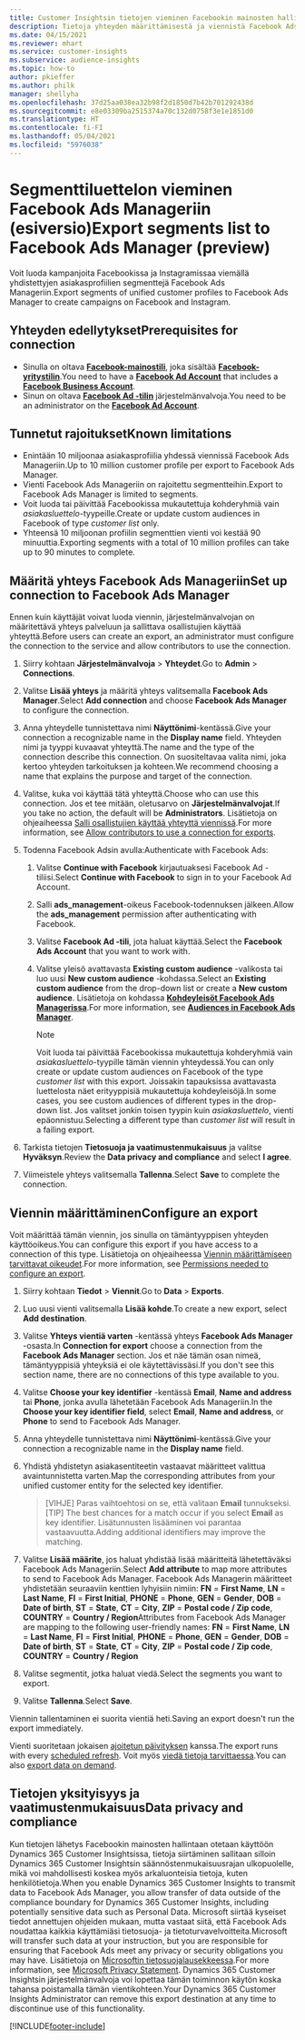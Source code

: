 ```yaml
---
title: Customer Insightsin tietojen vieminen Facebookin mainosten hallintaan
description: Tietoja yhteyden määrittämisestä ja viennistä Facebook Ads Manageriin.
ms.date: 04/15/2021
ms.reviewer: mhart
ms.service: customer-insights
ms.subservice: audience-insights
ms.topic: how-to
author: pkieffer
ms.author: philk
manager: shellyha
ms.openlocfilehash: 37d25aa038ea32b98f2d1850d7b42b701292438d
ms.sourcegitcommit: e8e03309ba2515374a70c132d0758f3e1e1851d0
ms.translationtype: HT
ms.contentlocale: fi-FI
ms.lasthandoff: 05/04/2021
ms.locfileid: "5976038"
---
```

# <a name="export-segments-list-to-facebook-ads-manager-preview"></a><span data-ttu-id="65339-103">Segmenttiluettelon vieminen Facebook Ads Manageriin (esiversio)</span><span class="sxs-lookup"><span data-stu-id="65339-103">Export segments list to Facebook Ads Manager (preview)</span></span>

<span data-ttu-id="65339-104">Voit luoda kampanjoita Facebookissa ja Instagramissaa viemällä yhdistettyjen asiakasprofiilien segmenttejä Facebook Ads Manageriin.</span><span class="sxs-lookup"><span data-stu-id="65339-104">Export segments of unified customer profiles to Facebook Ads Manager to create campaigns on Facebook and Instagram.</span></span>

## <a name="prerequisites-for-connection"></a><span data-ttu-id="65339-105">Yhteyden edellytykset</span><span class="sxs-lookup"><span data-stu-id="65339-105">Prerequisites for connection</span></span>

- <span data-ttu-id="65339-106">Sinulla on oltava [**Facebook-mainostili**](https://www.facebook.com/business/learn/lessons/step-by-step-ads-manager-account), joka sisältää [**Facebook-yritystilin**](https://business.facebook.com/).</span><span class="sxs-lookup"><span data-stu-id="65339-106">You need to have a [**Facebook Ad Account**](https://www.facebook.com/business/learn/lessons/step-by-step-ads-manager-account) that includes a [**Facebook Business Account**](https://business.facebook.com/).</span></span>
- <span data-ttu-id="65339-107">Sinun on oltava [**Facebook Ad -tilin**](https://www.facebook.com/business/learn/lessons/step-by-step-ads-manager-account) järjestelmänvalvoja.</span><span class="sxs-lookup"><span data-stu-id="65339-107">You need to be an administrator on the [**Facebook Ad Account**](https://www.facebook.com/business/learn/lessons/step-by-step-ads-manager-account).</span></span>

## <a name="known-limitations"></a><span data-ttu-id="65339-108">Tunnetut rajoitukset</span><span class="sxs-lookup"><span data-stu-id="65339-108">Known limitations</span></span>

- <span data-ttu-id="65339-109">Enintään 10 miljoonaa asiakasprofiilia yhdessä viennissä Facebook Ads Manageriin.</span><span class="sxs-lookup"><span data-stu-id="65339-109">Up to 10 million customer profile per export to Facebook Ads Manager.</span></span>
- <span data-ttu-id="65339-110">Vienti Facebook Ads Manageriin on rajoitettu segmentteihin.</span><span class="sxs-lookup"><span data-stu-id="65339-110">Export to Facebook Ads Manager is limited to segments.</span></span>
- <span data-ttu-id="65339-111">Voit luoda tai päivittää Facebookissa mukautettuja kohderyhmiä vain *asiakasluettelo*-tyypeille.</span><span class="sxs-lookup"><span data-stu-id="65339-111">Create or update custom audiences in Facebook of type *customer list* only.</span></span>
- <span data-ttu-id="65339-112">Yhteensä 10 miljoonan profiilin segmenttien vienti voi kestää 90 minuuttia.</span><span class="sxs-lookup"><span data-stu-id="65339-112">Exporting segments with a total of 10 million profiles can take up to 90 minutes to complete.</span></span>

## <a name="set-up-connection-to-facebook-ads-manager"></a><span data-ttu-id="65339-113">Määritä yhteys Facebook Ads Manageriin</span><span class="sxs-lookup"><span data-stu-id="65339-113">Set up connection to Facebook Ads Manager</span></span>

<span data-ttu-id="65339-114">Ennen kuin käyttäjät voivat luoda viennin, järjestelmänvalvojan on määritettävä yhteys palveluun ja sallittava osallistujien käyttää yhteyttä.</span><span class="sxs-lookup"><span data-stu-id="65339-114">Before users can create an export, an administrator must configure the connection to the service and allow contributors to use the connection.</span></span>

1. <span data-ttu-id="65339-115">Siirry kohtaan **Järjestelmänvalvoja** > **Yhteydet**.</span><span class="sxs-lookup"><span data-stu-id="65339-115">Go to **Admin** > **Connections**.</span></span>

1. <span data-ttu-id="65339-116">Valitse **Lisää yhteys** ja määritä yhteys valitsemalla **Facebook Ads Manager**.</span><span class="sxs-lookup"><span data-stu-id="65339-116">Select **Add connection** and choose **Facebook Ads Manager** to configure the connection.</span></span>

1. <span data-ttu-id="65339-117">Anna yhteydelle tunnistettava nimi **Näyttönimi**-kentässä.</span><span class="sxs-lookup"><span data-stu-id="65339-117">Give your connection a recognizable name in the **Display name** field.</span></span> <span data-ttu-id="65339-118">Yhteyden nimi ja tyyppi kuvaavat yhteyttä.</span><span class="sxs-lookup"><span data-stu-id="65339-118">The name and the type of the connection describe this connection.</span></span> <span data-ttu-id="65339-119">On suositeltavaa valita nimi, joka kertoo yhteyden tarkoituksen ja kohteen.</span><span class="sxs-lookup"><span data-stu-id="65339-119">We recommend choosing a name that explains the purpose and target of the connection.</span></span>

1. <span data-ttu-id="65339-120">Valitse, kuka voi käyttää tätä yhteyttä.</span><span class="sxs-lookup"><span data-stu-id="65339-120">Choose who can use this connection.</span></span> <span data-ttu-id="65339-121">Jos et tee mitään, oletusarvo on **Järjestelmänvalvojat**.</span><span class="sxs-lookup"><span data-stu-id="65339-121">If you take no action, the default will be **Administrators**.</span></span> <span data-ttu-id="65339-122">Lisätietoja on ohjeaiheessa [Salli osallistujien käyttää yhteyttä viennissä](connections.md#allow-contributors-to-use-a-connection-for-exports).</span><span class="sxs-lookup"><span data-stu-id="65339-122">For more information, see [Allow contributors to use a connection for exports](connections.md#allow-contributors-to-use-a-connection-for-exports).</span></span>

1. <span data-ttu-id="65339-123">Todenna Facebook Adsin avulla:</span><span class="sxs-lookup"><span data-stu-id="65339-123">Authenticate with Facebook Ads:</span></span> 

   1. <span data-ttu-id="65339-124">Valitse **Continue with Facebook** kirjautuaksesi Facebook Ad -tiliisi.</span><span class="sxs-lookup"><span data-stu-id="65339-124">Select **Continue with Facebook** to sign in to your Facebook Ad Account.</span></span>

   1. <span data-ttu-id="65339-125">Salli **ads_management**-oikeus Facebook-todennuksen jälkeen.</span><span class="sxs-lookup"><span data-stu-id="65339-125">Allow the **ads_management** permission after authenticating with Facebook.</span></span>

   1. <span data-ttu-id="65339-126">Valitse **Facebook Ad -tili**, jota haluat käyttää.</span><span class="sxs-lookup"><span data-stu-id="65339-126">Select the **Facebook Ads Account** that you want to work with.</span></span>

   1. <span data-ttu-id="65339-127">Valitse yleisö avattavasta **Existing custom audience** -valikosta tai luo uusi **New custom audience** -kohdassa.</span><span class="sxs-lookup"><span data-stu-id="65339-127">Select an **Existing custom audience** from the drop-down list or create a **New custom audience**.</span></span> <span data-ttu-id="65339-128">Lisätietoja on kohdassa [**Kohdeyleisöt Facebook Ads Managerissa**](https://www.facebook.com/business/help/744354708981227?id=2469097953376494).</span><span class="sxs-lookup"><span data-stu-id="65339-128">For more information, see [**Audiences in Facebook Ads Manager**](https://www.facebook.com/business/help/744354708981227?id=2469097953376494).</span></span>
      > [!NOTE]
      > <span data-ttu-id="65339-129">Voit luoda tai päivittää Facebookissa mukautettuja kohderyhmiä vain *asiakasluettelo*-tyypille tämän viennin yhteydessä.</span><span class="sxs-lookup"><span data-stu-id="65339-129">You can only create or update custom audiences on Facebook of the type *customer list* with this export.</span></span> <span data-ttu-id="65339-130">Joissakin tapauksissa avattavasta luettelosta näet erityyppisiä mukautettuja kohdeyleisöjä.</span><span class="sxs-lookup"><span data-stu-id="65339-130">In some cases, you see custom audiences of different types in the drop-down list.</span></span> <span data-ttu-id="65339-131">Jos valitset jonkin toisen tyypin kuin *asiakasluettelo*, vienti epäonnistuu.</span><span class="sxs-lookup"><span data-stu-id="65339-131">Selecting a different type than *customer list* will result in a failing export.</span></span> 

1. <span data-ttu-id="65339-132">Tarkista tietojen **Tietosuoja ja vaatimustenmukaisuus** ja valitse **Hyväksyn**.</span><span class="sxs-lookup"><span data-stu-id="65339-132">Review the **Data privacy and compliance** and select **I agree**.</span></span>

1. <span data-ttu-id="65339-133">Viimeistele yhteys valitsemalla **Tallenna**.</span><span class="sxs-lookup"><span data-stu-id="65339-133">Select **Save** to complete the connection.</span></span>

## <a name="configure-an-export"></a><span data-ttu-id="65339-134">Viennin määrittäminen</span><span class="sxs-lookup"><span data-stu-id="65339-134">Configure an export</span></span>

<span data-ttu-id="65339-135">Voit määrittää tämän viennin, jos sinulla on tämäntyyppisen yhteyden käyttöoikeus.</span><span class="sxs-lookup"><span data-stu-id="65339-135">You can configure this export if you have access to a connection of this type.</span></span> <span data-ttu-id="65339-136">Lisätietoja on ohjeaiheessa [Viennin määrittämiseen tarvittavat oikeudet](export-destinations.md#set-up-a-new-export).</span><span class="sxs-lookup"><span data-stu-id="65339-136">For more information, see [Permissions needed to configure an export](export-destinations.md#set-up-a-new-export).</span></span>

1. <span data-ttu-id="65339-137">Siirry kohtaan **Tiedot** > **Viennit**.</span><span class="sxs-lookup"><span data-stu-id="65339-137">Go to **Data** > **Exports**.</span></span>

1. <span data-ttu-id="65339-138">Luo uusi vienti valitsemalla **Lisää kohde**.</span><span class="sxs-lookup"><span data-stu-id="65339-138">To create a new export, select **Add destination**.</span></span> 

1. <span data-ttu-id="65339-139">Valitse **Yhteys vientiä varten** -kentässä yhteys **Facebook Ads Manager** -osasta.</span><span class="sxs-lookup"><span data-stu-id="65339-139">In **Connection for export** choose a connection from the **Facebook Ads Manager** section.</span></span> <span data-ttu-id="65339-140">Jos et näe tämän osan nimeä, tämäntyyppisiä yhteyksiä ei ole käytettävissäsi.</span><span class="sxs-lookup"><span data-stu-id="65339-140">If you don't see this section name, there are no connections of this type available to you.</span></span>

1. <span data-ttu-id="65339-141">Valitse **Choose your key identifier** -kentässä **Email**, **Name and address** tai **Phone**, jonka avulla lähetetään Facebook Ads Manageriin.</span><span class="sxs-lookup"><span data-stu-id="65339-141">In the **Choose your key identifier field**, select **Email**, **Name and address**, or **Phone** to send to Facebook Ads Manager.</span></span> 

1. <span data-ttu-id="65339-142">Anna yhteydelle tunnistettava nimi **Näyttönimi**-kentässä.</span><span class="sxs-lookup"><span data-stu-id="65339-142">Give your connection a recognizable name in the **Display name** field.</span></span>

1. <span data-ttu-id="65339-143">Yhdistä yhdistetyn asiakasentiteetin vastaavat määritteet valittua avaintunnistetta varten.</span><span class="sxs-lookup"><span data-stu-id="65339-143">Map the corresponding attributes from your unified customer entity for the selected key identifier.</span></span>
   > <span data-ttu-id="65339-144">[VIHJE] Paras vaihtoehtosi on se, että valitaan **Email** tunnukseksi.</span><span class="sxs-lookup"><span data-stu-id="65339-144">[TIP] The best chances for a match occur if you select **Email** as key identifier.</span></span> <span data-ttu-id="65339-145">Lisätunnusten lisääminen voi parantaa vastaavuutta.</span><span class="sxs-lookup"><span data-stu-id="65339-145">Adding additional identifiers may improve the matching.</span></span>

1. <span data-ttu-id="65339-146">Valitse **Lisää määrite**, jos haluat yhdistää lisää määritteitä lähetettäväksi Facebook Ads Manageriin.</span><span class="sxs-lookup"><span data-stu-id="65339-146">Select **Add attribute** to map more attributes to send to Facebook Ads Manager.</span></span> <span data-ttu-id="65339-147">Facebook Ads Managerin määritteet yhdistetään seuraaviin kenttien lyhyisiin nimiin: **FN** = **First Name**, **LN** = **Last Name**, **FI** = **First Initial**, **PHONE** = **Phone**, **GEN** = **Gender**, **DOB** = **Date of birth**, **ST** = **State**, **CT** = **City**, **ZIP** = **Postal code / Zip code**, **COUNTRY** = **Country / Region**</span><span class="sxs-lookup"><span data-stu-id="65339-147">Attributes from Facebook Ads Manager are mapping to the following user-friendly names: **FN** = **First Name**, **LN** = **Last Name**, **FI** = **First Initial**, **PHONE** = **Phone**, **GEN** = **Gender**, **DOB** = **Date of birth**, **ST** = **State**, **CT** = **City**, **ZIP** = **Postal code / Zip code**, **COUNTRY** = **Country / Region**</span></span>

1. <span data-ttu-id="65339-148">Valitse segmentit, jotka haluat viedä.</span><span class="sxs-lookup"><span data-stu-id="65339-148">Select the segments you want to export.</span></span>

1. <span data-ttu-id="65339-149">Valitse **Tallenna**.</span><span class="sxs-lookup"><span data-stu-id="65339-149">Select **Save**.</span></span>

<span data-ttu-id="65339-150">Viennin tallentaminen ei suorita vientiä heti.</span><span class="sxs-lookup"><span data-stu-id="65339-150">Saving an export doesn't run the export immediately.</span></span>

<span data-ttu-id="65339-151">Vienti suoritetaan jokaisen [ajoitetun päivityksen](system.md#schedule-tab) kanssa.</span><span class="sxs-lookup"><span data-stu-id="65339-151">The export runs with every [scheduled refresh](system.md#schedule-tab).</span></span> <span data-ttu-id="65339-152">Voit myös [viedä tietoja tarvittaessa](export-destinations.md#run-exports-on-demand).</span><span class="sxs-lookup"><span data-stu-id="65339-152">You can also [export data on demand](export-destinations.md#run-exports-on-demand).</span></span> 

## <a name="data-privacy-and-compliance"></a><span data-ttu-id="65339-153">Tietojen yksityisyys ja vaatimustenmukaisuus</span><span class="sxs-lookup"><span data-stu-id="65339-153">Data privacy and compliance</span></span>

<span data-ttu-id="65339-154">Kun tietojen lähetys Facebookin mainosten hallintaan otetaan käyttöön Dynamics 365 Customer Insightsissa, tietoja siirtäminen sallitaan silloin Dynamics 365 Customer Insightsin säännöstenmukaisuusrajan ulkopuolelle, mikä voi mahdollisesti koskea myös arkaluonteisia tietoja, kuten henkilötietoja.</span><span class="sxs-lookup"><span data-stu-id="65339-154">When you enable Dynamics 365 Customer Insights to transmit data to Facebook Ads Manager, you allow transfer of data outside of the compliance boundary for Dynamics 365 Customer Insights, including potentially sensitive data such as Personal Data.</span></span> <span data-ttu-id="65339-155">Microsoft siirtää kyseiset tiedot annettujen ohjeiden mukaan, mutta vastaat siitä, että Facebook Ads noudattaa kaikkia käyttämiäsi tietosuoja- ja tietoturvavelvoitteita.</span><span class="sxs-lookup"><span data-stu-id="65339-155">Microsoft will transfer such data at your instruction, but you are responsible for ensuring that Facebook Ads meet any privacy or security obligations you may have.</span></span> <span data-ttu-id="65339-156">Lisätietoja on [Microsoftin tietosuojalausekkeessa](https://go.microsoft.com/fwlink/?linkid=396732).</span><span class="sxs-lookup"><span data-stu-id="65339-156">For more information, see [Microsoft Privacy Statement](https://go.microsoft.com/fwlink/?linkid=396732).</span></span>
<span data-ttu-id="65339-157">Dynamics 365 Customer Insightsin järjestelmänvalvoja voi lopettaa tämän toiminnon käytön koska tahansa poistamalla tämän vientikohteen.</span><span class="sxs-lookup"><span data-stu-id="65339-157">Your Dynamics 365 Customer Insights Administrator can remove this export destination at any time to discontinue use of this functionality.</span></span>


[!INCLUDE[footer-include](../includes/footer-banner.md)]
